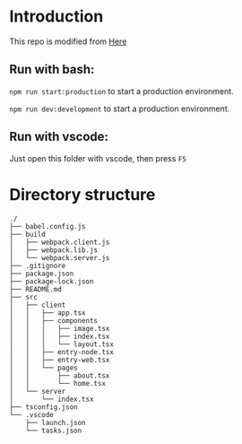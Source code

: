 # Introduction

This repo is modified from [Here](https://github.com/natterstefan/loadable-components-example)

## Run with bash:

`npm run start:production` to start a production environment.

`npm run dev:development` to start a production environment.

## Run with vscode:

Just open this folder with vscode, then press `F5`

# Directory structure

```
./
├── babel.config.js
├── build
│   ├── webpack.client.js
│   ├── webpack.lib.js
│   └── webpack.server.js
├── .gitignore
├── package.json
├── package-lock.json
├── README.md
├── src
│   ├── client
│   │   ├── app.tsx
│   │   ├── components
│   │   │   ├── image.tsx
│   │   │   ├── index.tsx
│   │   │   └── layout.tsx
│   │   ├── entry-node.tsx
│   │   ├── entry-web.tsx
│   │   └── pages
│   │       ├── about.tsx
│   │       └── home.tsx
│   └── server
│       └── index.tsx
├── tsconfig.json
└── .vscode
    ├── launch.json
    └── tasks.json
```
